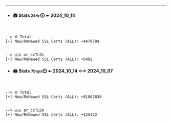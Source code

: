 

---
- #### 🖨️ **Stats** `24Hr`⏲️ ➼ 2024_10_14
```console


--> 🌐 Total
[+] New/ReNewed SSL Certs (ALL): +4479704


--> 🇦🇷 ar_ccTLDs
[+] New/ReNewed SSL Certs (ALL): +6492

```

- #### 🖨️ **Stats** `7Days`⏲️ ➼ 2024_10_14 <--> 2024_10_07
```console


--> 🌐 Total
[+] New/ReNewed SSL Certs (ALL): +81862830


--> 🇦🇷 ar_ccTLDs
[+] New/ReNewed SSL Certs (ALL): +125422

```

